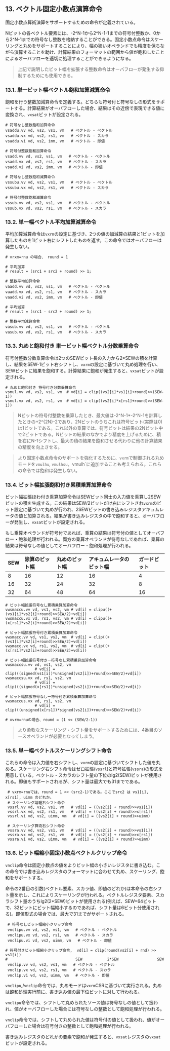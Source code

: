 ## 13. ベクトル固定小数点演算命令

固定小数点算術演算をサポートするための命令が定義されている。

Nビットの各ベクトル要素には、-2^N-1から2^N-1-1までの符号付整数か、0から2^N-1までの符号なし整数を格納することができる。固定小数点命令はスケーリングと丸めをサポートすることにより、幅の狭いオペランドでも精度を保ちながら演算することを助け、計算結果のフォーマットの範囲から値が飽和したことによるオーバフローを適切に処理することができるようになる。

> 上記で説明したビット幅を拡張する整数命令はオーバフローが発生する抑制するためにも使用できる。

### 13.1. 単一ビット幅ベクトル飽和加算減算命令

飽和を行う整数加減算命令を定義する。どちらも符号付と符号なしの形式をサポートする。計算結果がオーバフローした場合、結果はその近傍で表現できる値に変換され、`vxsat`ビットが設定される。

```
# 符号なし整数飽和加算命令
vsaddu.vv vd, vs2, vs1, vm   # ベクトル - ベクトル
vsaddu.vx vd, vs2, rs1, vm   # ベクトル - スカラ
vsaddu.vi vd, vs2, imm, vm   # ベクトル - 即値

# 符号付整数飽和加算命令
vsadd.vv vd, vs2, vs1, vm   # ベクトル - ベクトル
vsadd.vx vd, vs2, rs1, vm   # ベクトル - スカラ
vsadd.vi vd, vs2, imm, vm   # ベクトル - 即値

# 符号なし整数飽和減算命令
vssubu.vv vd, vs2, vs1, vm   # ベクトル - ベクトル
vssubu.vx vd, vs2, rs1, vm   # ベクトル - スカラ

# 符号付整数飽和減算命令
vssub.vv vd, vs2, vs1, vm   # ベクトル - ベクトル
vssub.vx vd, vs2, rs1, vm   # ベクトル - スカラ
```

### 13.2. 単一幅ベクトル平均加算減算命令

平均加算減算命令は`vxrm`の設定に基づき、2つの値の加減算の結果と1ビットを加算したものを1ビット右にシフトしたものを返す。この命令ではオーバフローは発生しない。

```
# vrxm=rnu の場合、 round = 1

# 平均加算
# result = (src1 + src2 + round) >> 1;

# 整数平均加算命令
vaadd.vv vd, vs2, vs1, vm   # ベクトル - ベクトル
vaadd.vx vd, vs2, rs1, vm   # ベクトル - スカラ
vaadd.vi vd, vs2, imm, vm   # ベクトル - 即値

# 平均減算
# result = (src1 - src2 + round) >> 1;

# 整数平均減算命令
vasub.vv vd, vs2, vs1, vm   # ベクトル - ベクトル
vasub.vx vd, vs2, rs1, vm   # ベクトル - スカラ
```

### 13.3. 丸めと飽和付き 単一ビット幅ベクトル分数乗算命令

符号付整数分数乗算命令は2つのSEWビット長の入力から2*SEWの積を計算し、結果をSEW-1ビット右シフトし、`vxrm`の設定に基づいて丸め処理を行い、SEWビットに結果を飽和する。計算結果に飽和が発生すると、`vxsat`ビットが設定される。

```
# 丸めと飽和付き 符号付き分数乗算命令
vsmul.vv vd, vs2, vs1, vm  # vd[i] = clip((vs2[i]*vs1[i]+round)>>(SEW-1))
vsmul.vx vd, vs2, rs1, vm  # vd[i] = clip((vs2[i]*x[rs1]+round)>>(SEW-1))
```

> Nビットの符号付整数を乗算したとき、最大値は-2^N-1*-2^N-1を計算したときの+2^{2N}-2であり、2Nビットのうちこれは符号ビット(実際は0)は1ビットである。これ以外の乗算では、符号ビットは結果の2Nビット中で2ビットである。Nビットの結果のなかでより精度を上げるために、積を右にN-1シフトし、最大の積の結果を飽和させる代わりに他の計算結果の精度を向上させる。

> より固定小数点命令のサポートを強化するために、`vxrm`で制御される丸めモードを`vmulhu`, `vmulhsu, `vmulh`に追加することも考えられる。これらの命令では飽和は発生しない。
>
> 

### 13.4. ビット幅拡張飽和付き累積乗算加算命令

ビット幅拡張ほわ付き乗算加算命令はSEWビット同士の入力値を乗算し2SEWビットの積を生成する。この結果はSEW/2ビットだけ右にシフトされ`vxrm`のビット設定に基づいて丸めが行われ、2SEWビットの書き込みレジスタアキュムレータの値と加算される。結果が書き込みレジスタの中で飽和すると、オーバフローが発生し、`vxsat`ビットが設定される。

もし乗算オペランドが符号付であれば、乗算の結果は符号付の値としてオーバフロー・飽和処理が行われる。両方の乗算オペランドが符号なしであれば、乗算の結果は符号なしの値としてオーバフロー・飽和処理が行われる。

| SEW  | 除算のビット幅 | 丸めのビット幅 | アキュムレータのビット幅 | ガードビット |
| :--- | :------------- | :------------- | :----------------------- | :----------- |
| 8    | 16             | 12             | 16                       | 4            |
| 16   | 32             | 24             | 32                       | 8            |
| 32   | 64             | 48             | 64                       | 16           |

```
# ビット幅拡張符号なし累積乗算加算命令
vwsmaccu.vv vd, vs1, vs2, vm # vd[i] = clipu((+(vs1[i]*vs2[i]+round)>>SEW/2)+vd[i])
vwsmaccu.vx vd, rs1, vs2, vm # vd[i] = clipu((+(x[rs1]*vs2[i]+round)>>SEW/2)+vd[i])

# ビット幅拡張符号付き累積乗算加算命令
vwsmacc.vv vd, vs1, vs2, vm  # vd[i] = clip((+(vs1[i]*vs2[i]+round)>>SEW/2)+vd[i])
vwsmacc.vx vd, rs1, vs2, vm  # vd[i] = clip((+(x[rs1]*vs2[i]+round)>>SEW/2)+vd[i])

# ビット幅拡張符号付きー符号なし累積乗算加算命令
vwsmaccsu.vv vd, vs1, vs2, vm
             # vd[i] = clip(((signed(vs1[i])*unsigned(vs2[i])+round)>>SEW/2)+vd[i])
vwsmaccsu.vx vd, rs1, vs2, vm
             # vd[i] = clip(((signed(x[rs1])*unsigned(vs2[i])+round)>>SEW/2)+vd[i])

# ビット幅拡張符号なしー符号付き累積乗算加算命令
vwsmaccus.vx vd, rs1, vs2, vm
             # vd[i] = clip(((unsigned(x[rs1])*signed(vs2[i])+round)>>SEW/2)+vd[i])

# xvrm=rnuの場合、round = (1 << (SEW/2-1))
```

> より柔軟なスケーリング・シフト量をサポートするためには、4番目のソースオペランドが必要となってしまう。

### 13.5. 単一幅ベクトルスケーリングシフト命令

これらの命令は入力値を右シフトし、`vxrm`の設定に基づいてシフトした値を丸める。スケーリング右シフト命令はゼロ拡張(`vssrl`)と符号拡張(`vssra`)の形式を用意している。ベクトル・スカラのシフト量の下位のlg2(SEW)ビットが使用される。即値もサポートされるが、シフト量は最大でも31までである。

```
 # vxrm=rnuでは、round = 1 << (src2-1)である。ここでsrc2 は vs1[i], x[rs1], uimm のどれか。
 # スケーリング論理右シフト命令
 vssrl.vv vd, vs2, vs1, vm   # vd[i] = ((vs2[i] + round)>>vs1[i])
 vssrl.vx vd, vs2, rs1, vm   # vd[i] = ((vs2[i] + round)>>x[rs1])
 vssrl.vi vd, vs2, uimm, vm   # vd[i] = ((vs2[i] + round)>>uimm)

 # スケーリング算術右シフト命令
 vssra.vv vd, vs2, vs1, vm   # vd[i] = ((vs2[i] + round)>>vs1[i])
 vssra.vx vd, vs2, rs1, vm   # vd[i] = ((vs2[i] + round)>>x[rs1])
 vssra.vi vd, vs2, uimm, vm   # vd[i] = ((vs2[i] + round)>>uimm)
```

### 13.6. ビット幅縮小固定小数点ベクトルクリップ命令

`vnclip`命令は固定小数点の値をよりビット幅の小さいレジスタに書き込む。この命令では書き込みレジスタのフォーマットに合わせて丸め、スケーリング、飽和をサポートする。

命令の2番目の引数(ベクトル要素、スカラ値、即値のどれか)は本命令の右シフト量を示し、これによりスケーリングが行われる。ベクトルレジスタ要素、スカラシフト量のうちlg2(2*SEW)ビットが使用される(例えば、SEW=64ビットで、32ビットにビット幅縮小するのであれば、シフト量は6ビット分使用される)。即値形式の場合では、最大で31までがサポートされる。

```
 # 符号なしビット幅縮小クリップ命令
 vnclipu.vv vd, vs2, vs1, vm   # ベクトル - ベクトル
 vnclipu.vx vd, vs2, rs1, vm   # ベクトル - スカラ
 vnclipu.vi vd, vs2, uimm, vm   # ベクトル - 即値

# 符号付きビット幅縮小クリップ命令,  vd[i] = clip(round(vs2[i] + rnd) >> vs1[i])
#                              SEW           2*SEW                 SEW
 vnclip.vv vd, vs2, vs1, vm   # ベクトル - ベクトル
 vnclip.vx vd, vs2, rs1, vm   # ベクトル - スカラ
 vnclip.vi vd, vs2, uimm, vm   # ベクトル - 即値
```

`vnclipu`,/`vnclip`命令では、丸めモードは`vxrm`CSRに基づいて実行される。丸めは飽和処理実行前に、書き込み値の最下位ビットに対して行われる。

`vnclipu`命令では、シフトして丸められたソース値は符号なしの値として扱われ、値がオーバフローした場合には符号なしの整数として飽和処理が行われる。

`vnclip`命令では、シフトして丸められた値は符号付の値として扱われ、値がオーバフローした場合は符号付きの整数として飽和処理が行われる。

書き込みレジスタのどれかの要素で飽和が発生すると、`vxsat`レジスタの`vxsat`ビットが設定される。
